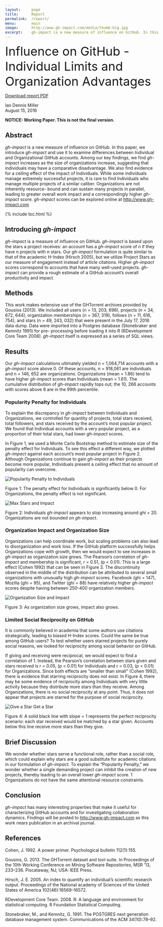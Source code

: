 ```yaml
---
layout:     page
title:      Report
permalink:  /report/
menu:       main
image:      http://www.gh-impact.com/media/thumb-big.jpg
excerpt:    gh-impact is a new measure of influence on GitHub. In this paper, we introduce gh-impact and use it to examine differences between Individual and Organizational GitHub accounts. Among our key findings, we find gh-impact increases as the size of organizations increase, suggesting that individuals may have a comparative disadvantage.
---
```


<span style="font-size: 30pt;">
    Influence on GitHub - Individual Limits and Organization Advantages
</span>

<a class="internal" href="/media/gh-impact-report-1.pdf">Download report PDF</a>

Ian Dennis Miller<br/>
August 15, 2016

**NOTICE: Working Paper.  This is not the final version.**

## Abstract

*gh-impact* is a new measure of influence on GitHub. In this paper, we introduce *gh-impact* and use it to examine differences between Individual and Organizational GitHub accounts. Among our key findings, we find *gh-impact* increases as the size of organizations increase, suggesting that individuals may have a comparative disadvantage. We also find evidence for a ceiling effect of the impact of Individuals. While some individuals manage extremely successful projects, it is rare to find Individuals who manage multiple projects of a similar caliber. Organizations are not inherently resource- bound and can sustain many projects in parallel, leading to greater overall work impact and a correspondingly higher *gh-impact* score. *gh-impact* scores can be explored online at http://www.gh-impact.com

{% include toc.html %}

## Introducing *gh-impact*

*gh-impact* is a measure of influence on GitHub. *gh-impact* is based upon the stars a project receives: an account has a *gh-impact* score of n if they have n projects with n stars. Our *gh-impact* formulation is quite similar to that of the academic H-Index (Hirsch 2005), but we utilize Project Stars as our measure of engagement instead of article citations. Higher *gh-impact* scores correspond to accounts that have many well-used projects. *gh-impact* can provide a rough estimate of a GitHub account’s overall productivity and impact.

## Methods

This work makes extensive use of the GHTorrent archives provided by Gousios (2013). We included all users (n = 13, 203, 696), projects (n = 34, 672, 644), organization memberships (n = 367, 319), follows (n = 11, 616, 754), and stars (n = 49, 243, 032) that were present in the July 17, 2016 data dump. Data were imported into a Postgres database (Stonebraker and Kemnitz 1991) for pre- processing before loading it into R (RDevelopment Core Team 2008). *gh-impact* itself is expressed as a series of SQL views.

## Results

Our *gh-impact* calculations ultimately yielded n = 1,064,714 accounts with a *gh-impact* score above 0. Of these accounts, n = 918,061 are individuals and n = 146, 652 are organizations. Organizations (mean = 1.86) tend to have higher *gh-impact* scores than Individuals (mean = 1.61). The cumulative distribution of *gh-impact* rapidly tops out; the 10, 266 accounts with scores above 8 are in the 99th percentile.

### Popularity Penalty for Individuals

To explain the discrepancy in *gh-impact* between Individuals and Organizations, we controlled for quantity of projects, total stars received, total followers, and stars received by the account’s most popular project. We found that Individual accounts with a very popular project, as a proportion of their total stars, had lower *gh-impact* scores.

In Figure 1, we used a Monte Carlo Bootstrap method to estimate size of the penalty effect for Individuals. To see this effect a different way, we plotted *gh-impact* against each account’s most popular project in Figure 2. Although Organizations continue to gain *gh-impact* as their projects become more popular, Individuals present a ceiling effect that no amount of popularity can overcome.

![Popularity Penalty to Individuals](/media/stars_penalty_plot-1.png)

Figure 1: The penalty effect for Individuals is significantly below 0. For Organizations, the penalty effect is not significant.

![Max Stars and Impact](/media/max_stars_impact-1.png)

Figure 2: Individuals *gh-impact* appears to stop increasing around ghi = 20. Organizations are not bounded on *gh-impact*.

### Organization Impact and Organization Size

Organizations can help coordinate work, but scaling problems can also lead to disorganization and work loss. If the GitHub platform successfully helps Organizations cope with growth, then we would expect to see increases in *gh-impact* as organization size grows. The Pearson’s correlation of *gh-impact* and membership is significant, r = 0.51, (p < 0.01). This is a large effect (Cohen 1992) that can be seen in Figure 3. The discontinuity observed in the middle of the distribution can be attributed to several small organizations with unusually high *gh-impact* scores. Facebook (ghi = 147), Mozilla (ghi = 95), and Twitter (ghi = 88) have relatively higher *gh-impact* scores despite having between 250-400 organization members.

![Organization Size and Impact](/media/org_impact-1.png)

Figure 3: As organization size grows, impact also grows.

### Limited Social Reciprocity on GitHub

It is commonly believed in academia that some authors use citations strategically, leading to biased H-Index scores. Could the same be true among GitHub users? To test whether users starred projects for purely social reasons, we looked for reciprocity among social behavior on GitHub.

If giving and receiving were reciprocal, we would expect to find a correlation of 1. Instead, the Pearson’s correlation between stars given and stars received is r = 0.05, (p < 0.01) for Individuals and r = 0.03, (p < 0.01) for Organizations. Since both effects are “smaller than small” (Cohen 1992), there is evidence that starring reciprocity does not exist. In Figure 4, there may be some evidence of reciprocity among Individuals with very little activity because they distribute more stars than they receive. Among Organizations, there is no social reciprocity at any point. Thus, it does not appear that projects are starred for the purpose of social reciprocity.

![Give a Star Get a Star](/media/give_star_get_star-1.png)

Figure 4: A solid black line with slope = 1 represents the perfect reciprocity scenario: each star received would be matched by a star given. Accounts below this line receive more stars than they give.

## Brief Discussion

We wonder whether stars serve a functional role, rather than a social role, which could explain why stars are a good substitute for academic citations in our formulation of *gh-impact*. To explain the “Popularity Penalty,” we wonder whether a single demanding project can inhibit the creation of new projects, thereby leading to an overall lower *gh-impact* score. 1 Organizations do not have the same attentional resource constraints.

## Conclusion

*gh-impact* has many interesting properties that make it useful for characterizing GitHub accounts and for investigating collaboration dynamics. Findings will be posted to http://www.gh-impact.com as this work nears publication in an archival journal.

## References

Cohen, J. 1992. A power primer. Psychological bulletin 112(1):155.

Gousios, G. 2013. The GHTorrent dataset and tool suite. In Proceedings of the 10th Working Conference on Mining Software Repositories, MSR ’13, 233–236. Piscataway, NJ, USA: IEEE Press.

Hirsch, J. E. 2005. An index to quantify an individual’s scientific research output. Proceedings of the National academy of Sciences of the United States of America 102(46):16569–16572.

RDevelopment Core Team. 2008. R: A language and environment for statistical computing. R Foundation Statistical Computing.

Stonebraker, M., and Kemnitz, G. 1991. The POSTGRES next generation database management system. Communications of the ACM 34(10):78–92.
